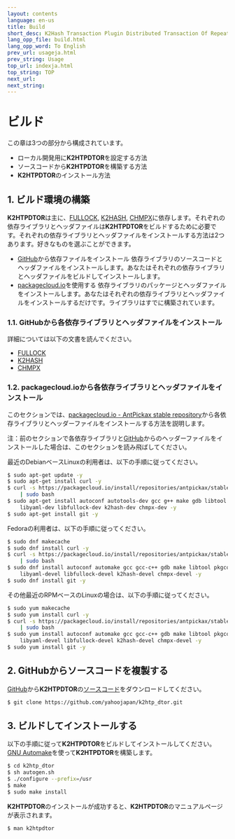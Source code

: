 ```yaml
---
layout: contents
language: en-us
title: Build
short_desc: K2Hash Transaction Plugin Distributed Transaction Of Repeater
lang_opp_file: build.html
lang_opp_word: To English
prev_url: usageja.html
prev_string: Usage
top_url: indexja.html
top_string: TOP
next_url: 
next_string: 
---
```


# ビルド

この章は3つの部分から構成されています。

* ローカル開発用に**K2HTPDTOR**を設定する方法
* ソースコードから**K2HTPDTOR**を構築する方法
* **K2HTPDTOR**のインストール方法

## 1. ビルド環境の構築

**K2HTPDTOR**は主に、[FULLOCK](https://fullock.antpick.ax/indexja.html), [K2HASH](https://k2hash.antpick.ax/indexja.html), [CHMPX](https://chmpx.antpick.ax/indexja.html)に依存します。それぞれの依存ライブラリとヘッダファイルは**K2HTPDTOR**をビルドするために必要です。それぞれの依存ライブラリとヘッダファイルをインストールする方法は2つあります。好きなものを選ぶことができます。

* [GitHub](https://github.com/yahoojapan)から依存ファイルをインストール
  依存ライブラリのソースコードとヘッダファイルをインストールします。あなたはそれぞれの依存ライブラリとヘッダファイルをビルドしてインストールします。
* [packagecloud.io](https://packagecloud.io/antpickax/stable)を使用する
  依存ライブラリのパッケージとヘッダファイルをインストールします。あなたはそれぞれの依存ライブラリとヘッダファイルをインストールするだけです。ライブラリはすでに構築されています。

### 1.1. GitHubから各依存ライブラリとヘッダファイルをインストール

詳細については以下の文書を読んでください。

* [FULLOCK](https://fullock.antpick.ax/buildja.html)
* [K2HASH](https://k2hash.antpick.ax/buildja.html)  
* [CHMPX](https://chmpx.antpick.ax/buildja.html)  

### 1.2. packagecloud.ioから各依存ライブラリとヘッダファイルをインストール

このセクションでは、[packagecloud.io - AntPickax stable repository](https://packagecloud.io/antpickax/stable)から各依存ライブラリとヘッダーファイルをインストールする方法を説明します。

注：前のセクションで各依存ライブラリと[GitHub](https://github.com/yahoojapan)からのヘッダーファイルをインストールした場合は、このセクションを読み飛ばしてください。

最近のDebianベースLinuxの利用者は、以下の手順に従ってください。
```bash
$ sudo apt-get update -y
$ sudo apt-get install curl -y
$ curl -s https://packagecloud.io/install/repositories/antpickax/stable/script.deb.sh \
    | sudo bash
$ sudo apt-get install autoconf autotools-dev gcc g++ make gdb libtool pkg-config \
    libyaml-dev libfullock-dev k2hash-dev chmpx-dev -y
$ sudo apt-get install git -y
```

Fedoraの利用者は、以下の手順に従ってください。
```bash
$ sudo dnf makecache
$ sudo dnf install curl -y
$ curl -s https://packagecloud.io/install/repositories/antpickax/stable/script.rpm.sh \
    | sudo bash
$ sudo dnf install autoconf automake gcc gcc-c++ gdb make libtool pkgconfig \
    libyaml-devel libfullock-devel k2hash-devel chmpx-devel -y
$ sudo dnf install git -y
```

その他最近のRPMベースのLinuxの場合は、以下の手順に従ってください。
```bash
$ sudo yum makecache
$ sudo yum install curl -y
$ curl -s https://packagecloud.io/install/repositories/antpickax/stable/script.rpm.sh \
    | sudo bash
$ sudo yum install autoconf automake gcc gcc-c++ gdb make libtool pkgconfig \
    libyaml-devel libfullock-devel k2hash-devel chmpx-devel -y
$ sudo yum install git -y
```

## 2. GitHubからソースコードを複製する

[GitHub](https://github.com/yahoojapan)から**K2HTPDTOR**の[ソースコード](https://github.com/yahoojapan/k2htp_dtor)をダウンロードしてください。
```bash
$ git clone https://github.com/yahoojapan/k2htp_dtor.git
```

## 3. ビルドしてインストールする

以下の手順に従って**K2HTPDTOR**をビルドしてインストールしてください。 [GNU Automake](https://www.gnu.org/software/automake/)を使って**K2HTPDTOR**を構築します。
```bash
$ cd k2htp_dtor
$ sh autogen.sh
$ ./configure --prefix=/usr
$ make
$ sudo make install
```

**K2HTPDTOR**のインストールが成功すると、**K2HTPDTOR**のマニュアルページが表示されます。
```bash
$ man k2htpdtor
```

